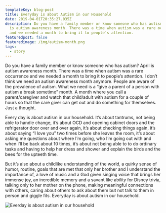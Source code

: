 ```yaml
---
templateKey: blog-post
title: Everyday is about Autism in our Household
date: 2019-04-01T20:35:27.035Z
description: Do you have a family member or know someone who has autism? April
  is autism awareness month. There was a time when autism was a rare occurrence
  and we needed a month to bring it to people’s attention.
featuredpost: false
featuredimage: /img/autism-month.png
tags:
  - story
---
```

Do you have a family member or know someone who has autism? April is autism awareness month. There was a time when autism was a rare occurrence and we needed a month to bring it to people’s attention. I don’t think we need an autism awareness month anymore. People are aware of the prevalence of autism. What we need is a “give a parent of a person with autism a break sometime” month. A month where you call a parent/caregiver and watch that child/adult with autism for a couple of hours so that the care giver can get out and do something for themselves. Just a thought.

Every day is about autism in our household. It’s about tantrums, not being able to handle change, it’s about OCD and opening cabinet doors and the refrigerator door over and over again, it’s about checking things again, it’s about saying “I love you” two times before she leaves the room, it’s about asking me questions about where I’m going, who I’m going out with and when I’ll be back about 10 times, it’s about not being able to to do ordinary tasks and having to help her dress and shower and explain the birds and the bees for the upteeth time.

But it’s also about a childlike understanding of the world, a quirky sense of humor, routine, goals that are met that only her brother and I understand the importance of, a love of music and a God given singing voice that brings her immense joy, an incredible memory and a savant like ability for Disney trivia, talking only to her mother on the phone, making meaningful connections with others, caring about others to ask about them but not talk to them in person and giggle fits. Everyday is about autism in our household.

![Everday is about autism in our household](/img/autism-month.png "Autism awareness")